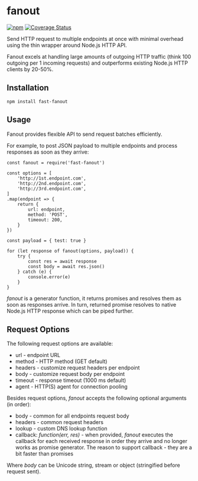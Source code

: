 
# fanout

[![npm](https://img.shields.io/npm/v/fast-fanout.svg?style=flat-square)](https://www.npmjs.org/package/fast-fanout)
[![Coverage Status](https://coveralls.io/repos/github/AlexPereverzyev/fanout/badge.svg?branch=master)](https://coveralls.io/github/AlexPereverzyev/fanout?branch=master)

Send HTTP request to multiple endpoints at once with minimal overhead using the thin wrapper around Node.js HTTP API.

Fanout excels at handling large amounts of outgoing HTTP traffic (think 100 outgoing per 1 incoming requests) and outperforms existing Node.js HTTP clients by 20-50%.


## Installation

```
npm install fast-fanout
```

## Usage

Fanout provides flexible API to send request batches efficiently.

For example, to post JSON payload to multiple endpoints and process responses as soon as they arrive:


```
const fanout = require('fast-fanout')

const options = [
    'http://1st.endpoint.com',
    'http://2nd.endpoint.com',
    'http://3rd.endpoint.com',
]
.map(endpoint => {
    return {
        url: endpoint,
        method: 'POST',
        timeout: 200,
    }
})

const payload = { test: true }

for (let response of fanout(options, payload)) {
    try {
        const res = await response
        const body = await res.json()
    } catch (e) {
        console.error(e)
    }
}
```

_fanout_ is a generator function, it returns promises and resolves them as soon as responses arrive. In turn, returned promise resolves to native Node.js HTTP response which can be piped further.


## Request Options

The following request options are available:

- url - endpoint URL
- method - HTTP method (GET default)
- headers - customize request headers per endpoint
- body - customize request body per endpoint
- timeout - response timeout (1000 ms default)
- agent - HTTP(S) agent for connection pooling

Besides request options, _fanout_ accepts the following optional arguments (in order):

- body - common for all endpoints request body 
- headers - common request headers
- lookup - custom DNS lookup function
- callback: _function(err, res)_ - when provided, _fanout_ executes the callback for each received response in order they arrive and no longer works as promise generator. The reason to support callback - they are a bit faster than promises

Where _body_ can be Unicode string, stream or object (stringified before request sent).
